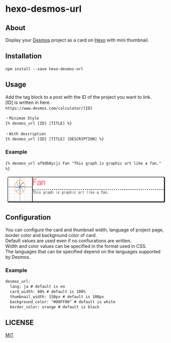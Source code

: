# hexo-desmos-url
## About
Display your [Desmos](https://www.desmos.com/calculator) project as a card on [Hexo](http://hexo.io/) with mini thumbnail.

## Installation
`npm install --save hexo-desmos-url`

## Usage
Add the tag block to a post with the ID of the project you want to link.  
[ID] is written in here.  
`https://www.desmos.com/calculator/[ID]`  

```
・Minimum Style
{% desmos_url [ID] [TITLE] %}

・With description
{% desmos_url [ID] [TITLE] [DESCRIPTION] %}
```

### Example
`{% desmos_url af9db8ycji Fan "This graph is graphic art like a fan." %}`

![example](https://github.com/minfaox3/hexo-desmos-url/blob/main/example.png?raw=true)

## Configuration
You can configure the card and thumbnail width, language of project page, border color and background color of card.  
Default values are used even if no confiurations are written.  
Width and color values can be specified in the format used in CSS.  
The languages that can be specified depend on the languages supported by Desmos.  

### Example
```
desmos_url:
  lang: ja # default is en
  card_width: 80% # default is 100%
  thumbnail_width: 150px # default is 100px
  background_color: "#00FF00" # default is white
  border_color: orange # default is black
```

## LICENSE
[MIT](https://github.com/minfaox3/hexo-desmos-url/blob/main/LICENSE)